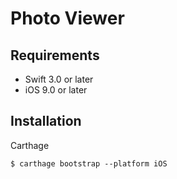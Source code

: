 # Photo Viewer

## Requirements
- Swift 3.0 or later
- iOS 9.0 or later

## Installation
Carthage

```shell
$ carthage bootstrap --platform iOS
```

